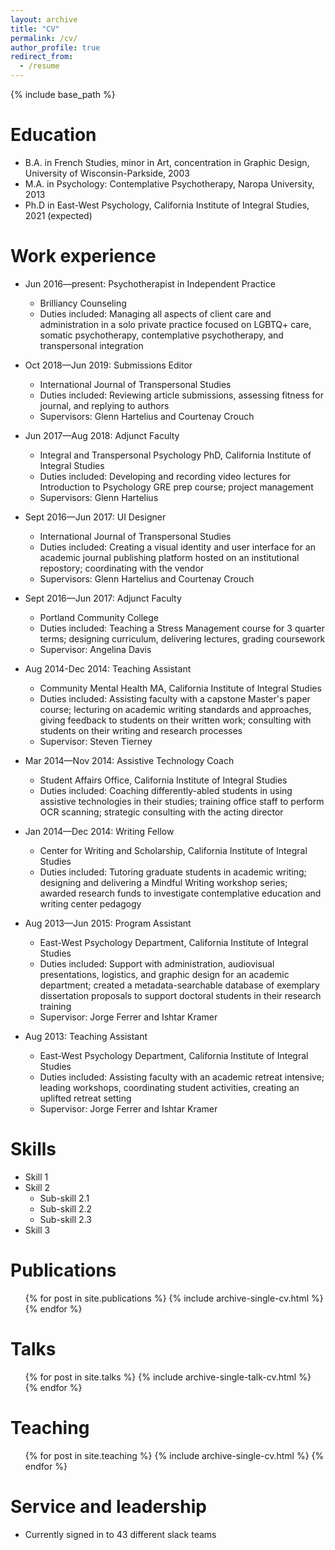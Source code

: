 ```yaml
---
layout: archive
title: "CV"
permalink: /cv/
author_profile: true
redirect_from:
  - /resume
---
```


{% include base_path %}

Education
======
* B.A. in French Studies, minor in Art, concentration in Graphic Design, University of Wisconsin-Parkside, 2003
* M.A. in Psychology: Contemplative Psychotherapy, Naropa University, 2013
* Ph.D in East-West Psychology, California Institute of Integral Studies, 2021 (expected)

Work experience
======
* Jun 2016—present: Psychotherapist in Independent Practice
  * Brilliancy Counseling
  * Duties included: Managing all aspects of client care and administration in a solo private practice focused on LGBTQ+ care, somatic psychotherapy, contemplative psychotherapy, and transpersonal integration

* Oct 2018—Jun 2019: Submissions Editor
  * International Journal of Transpersonal Studies
  * Duties included: Reviewing article submissions, assessing fitness for journal, and replying to authors
  * Supervisors: Glenn Hartelius and Courtenay Crouch

* Jun 2017—Aug 2018: Adjunct Faculty
  * Integral and Transpersonal Psychology PhD, California Institute of Integral Studies
  * Duties included: Developing and recording video lectures for Introduction to Psychology GRE prep course; project management
  * Supervisors: Glenn Hartelius
  
* Sept 2016—Jun 2017: UI Designer
  * International Journal of Transpersonal Studies
  * Duties included: Creating a visual identity and user interface for an academic journal publishing platform hosted on an institutional repostory; coordinating with the vendor
  * Supervisors: Glenn Hartelius and Courtenay Crouch

* Sept 2016—Jun 2017: Adjunct Faculty
  * Portland Community College
  * Duties included: Teaching a Stress Management course for 3 quarter terms; designing curriculum, delivering lectures, grading coursework
  * Supervisor: Angelina Davis

* Aug 2014-Dec 2014: Teaching Assistant
  * Community Mental Health MA, California Institute of Integral Studies
  * Duties included: Assisting faculty with a capstone Master's paper course; lecturing on academic writing standards and approaches, giving feedback to students on their written work; consulting with students on their writing and research processes
  * Supervisor: Steven Tierney
  
* Mar 2014—Nov 2014: Assistive Technology Coach
  * Student Affairs Office, California Institute of Integral Studies
  * Duties included: Coaching differently-abled students in using assistive technologies in their studies; training office staff to perform OCR scanning; strategic consulting with the acting director
  
* Jan 2014—Dec 2014: Writing Fellow
  * Center for Writing and Scholarship, California Institute of Integral Studies
  * Duties included: Tutoring graduate students in academic writing; designing and delivering a Mindful Writing workshop series; awarded research funds to investigate contemplative education and writing center pedagogy
  
* Aug 2013—Jun 2015: Program Assistant
  * East-West Psychology Department, California Institute of Integral Studies
  * Duties included: Support with administration, audiovisual presentations, logistics, and graphic design for an academic department; created a metadata-searchable database of exemplary dissertation proposals to support doctoral students in their research training
  * Supervisor: Jorge Ferrer and Ishtar Kramer
  
* Aug 2013: Teaching Assistant
  * East-West Psychology Department, California Institute of Integral Studies
  * Duties included: Assisting faculty with an academic retreat intensive; leading workshops, coordinating student activities, creating an uplifted retreat setting
  * Supervisor: Jorge Ferrer and Ishtar Kramer

  
Skills
======
* Skill 1
* Skill 2
  * Sub-skill 2.1
  * Sub-skill 2.2
  * Sub-skill 2.3
* Skill 3

Publications
======
  <ul>{% for post in site.publications %}
    {% include archive-single-cv.html %}
  {% endfor %}</ul>
  
Talks
======
  <ul>{% for post in site.talks %}
    {% include archive-single-talk-cv.html %}
  {% endfor %}</ul>
  
Teaching
======
  <ul>{% for post in site.teaching %}
    {% include archive-single-cv.html %}
  {% endfor %}</ul>
  
Service and leadership
======
* Currently signed in to 43 different slack teams
